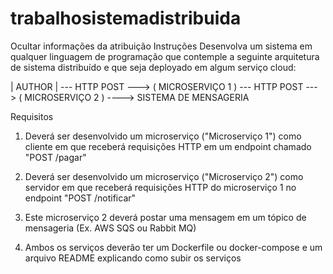 # trabalhosistemadistribuida

Ocultar informações da atribuição
Instruções
Desenvolva um sistema em qualquer linguagem de programação que contemple a seguinte arquitetura de sistema distribuído e que seja deployado em algum serviço cloud:

| AUTHOR | --- HTTP POST ---> ( MICROSERVIÇO 1 ) --- HTTP POST --->  ( MICROSERVIÇO 2 ) ----> SISTEMA DE MENSAGERIA


Requisitos
1) Deverá ser desenvolvido um microserviço ("Microserviço 1") como cliente em que receberá requisições HTTP em um endpoint chamado "POST /pagar"

2) Deverá ser desenvolvido um microserviço ("Microserviço 2") como servidor em que receberá requisições HTTP do microserviço 1 no endpoint "POST /notificar" 

3) Este microserviço 2 deverá postar uma mensagem em um tópico de mensageria (Ex. AWS SQS ou Rabbit MQ) 

4) Ambos os serviços deverão ter um Dockerfile ou docker-compose e um arquivo README explicando como subir os serviços 

